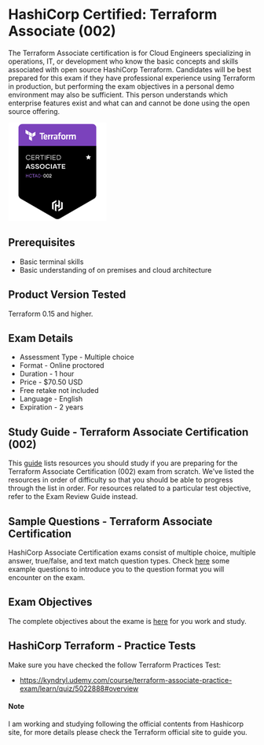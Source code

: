 # HashiCorp Certified: Terraform Associate (002)
The Terraform Associate certification is for Cloud Engineers specializing in operations, IT, or development who know the basic concepts and skills associated with open source HashiCorp Terraform. Candidates will be best prepared for this exam if they have professional experience using Terraform in production, but performing the exam objectives in a personal demo environment may also be sufficient. This person understands which enterprise features exist and what can and cannot be done using the open source offering. 

<img src="https://github.com/Terraform-Tutorials/learn-terraform-associate-exam/blob/main/terraform-objectives/images/terra11.png" width="200" height="200"/>

## Prerequisites
- Basic terminal skills
- Basic understanding of on premises and cloud architecture

## Product Version Tested
Terraform 0.15 and higher.

## Exam Details
- Assessment Type -	Multiple choice
- Format -	Online proctored
- Duration - 1 hour
- Price -	$70.50 USD
- Free retake not included
- Language - English
- Expiration - 2 years

## Study Guide - Terraform Associate Certification (002)
This [guide](https://developer.hashicorp.com/terraform/tutorials/certification/associate-study?ajs_aid=34136526-1c72-41a2-a3d2-a0a000192ace&product_intent=terraform) lists resources you should study if you are preparing for the Terraform Associate Certification (002) exam from scratch. We've listed the resources in order of difficulty so that you should be able to progress through the list in order. For resources related to a particular test objective, refer to the Exam Review Guide instead.

## Sample Questions - Terraform Associate Certification
HashiCorp Associate Certification exams consist of multiple choice, multiple answer, true/false, and text match question types. Check [here](https://developer.hashicorp.com/terraform/tutorials/certification/associate-questions?ajs_aid=34136526-1c72-41a2-a3d2-a0a000192ace&product_intent=terraform) some example questions to introduce you to the question format you will encounter on the exam.

## Exam Objectives
The complete objectives about the exame is [here](https://www.hashicorp.com/certification/terraform-associate) for you work and study.

## HashiCorp Terraform - Practice Tests
Make sure you have checked the follow Terraform Practices Test:

- https://kyndryl.udemy.com/course/terraform-associate-practice-exam/learn/quiz/5022888#overview

#### Note
I am working and studying following the official contents from Hashicorp site, for more details please check the Terraform official site to guide you.

